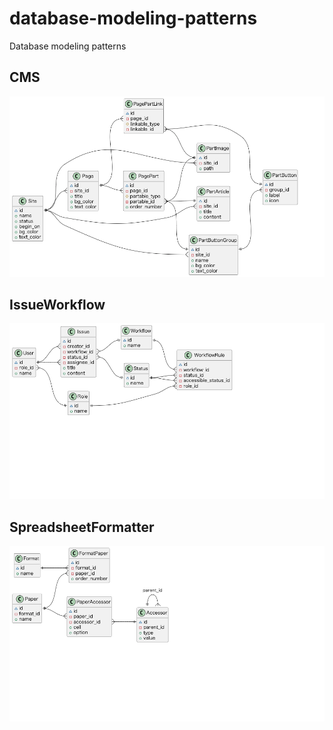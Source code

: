 # database-modeling-patterns
Database modeling patterns

## CMS
![CMS](CMS/er-diagram.png)

## IssueWorkflow
![IssueWorkflow](IssueWorkflow/er-diagram.png)

## SpreadsheetFormatter
![SpreadsheetFormatter](SpreadsheetFormatter/er-diagram.png)